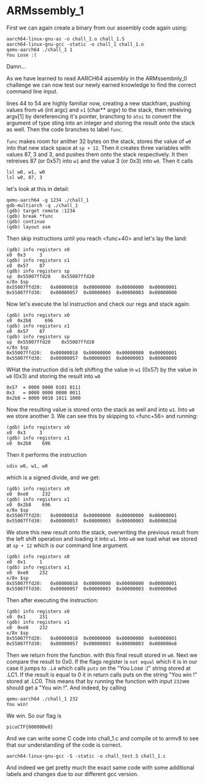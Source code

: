 # ARMssembly_1

First we can again create a binary from our assembly code again using:

```
aarch64-linux-gnu-as -o chall_1.o chall_1.S
aarch64-linux-gnu-gcc -static -o chall_1 chall_1.o
qemu-aarch64 ./chall_1 1
You Lose :(
```
Damn...

As we have learned to read AARCH64 assembly in the ARMssembnly_0 challenge we can now test our newly earned knowledge to find the correct command line input.

lines 44 to 54 are highly familiar now, creating a new stackfram, pushing values from `w0` (int argc) and `x1` (char** argv) to the stack, then retreiving argv[1] by dereferencing it's pointer, branching to `atoi` to convert the argument of type sting into an integer and storing the result onto the stack as well. Then the code branches to label `func`.

`func` makes room for anither 32 bytes on the stack, stores the value of `w0` into that new stack space at `sp + 12`. Then it creates three variables with values 87, 3 and 3, and pushes them onto the stack respectively. It then retreives 87 (or 0x57) into `w1` and the value 3 (or 0x3) into `w0`. Then it calls 

```
lsl w0, w1, w0
lsl w0, 87, 3
```

let's look at this in detail:

```
qemu-aarch64 -g 1234 ./chall_1
gdb-multiarch -q ./chall_1
(gdb) target remote :1234
(gdb) break *func
(gdb) continue
(gdb) layout asm
```

Then skip instructions until you reach <func+40> and let's lay the land:

```
(gdb) info registers x0
x0  0x3     3
(gdb) info registers x1
x0  0x57    87
(gdb) info registers sp
sp  0x55007ffd20    0x55007ffd20
x/8x $sp
0x55007ffd20:   0x00000018  0x00000000  0x00000000  0x00000001
0x55007ffd30:   0x00000057  0x00000003  0x00000003  0x00000000
```

Now let's execute the lsl instruction and check our regs and stack again:

```
(gdb) info registers x0
x0  0x2b8     696
(gdb) info registers x1
x0  0x57    87
(gdb) info registers sp
sp  0x55007ffd20    0x55007ffd20
x/8x $sp
0x55007ffd20:   0x00000018  0x00000000  0x00000000  0x00000001
0x55007ffd30:   0x00000057  0x00000003  0x00000003  0x00000000
```

WHat the instruction did is left shifting the value in `w1` (0x57) by the value in `w0` (0x3) and storing the result into `w0` 

```
0x57  = 0000 0000 0101 0111
0x3   = 0000 0000 0000 0011
0x2b8 = 0000 0010 1011 1000
```

Now the resulting value is stored onto the stack as well and into `w1`. Into `w0` we store another 3. We can see this by skipping to <func+56> and running:

```
(gdb) info registers x0
x0  0x3     3
(gdb) info registers x1
x0  0x2b8    696
```

Then it performs the instruction

```
sdiv w0, w1, w0
```
which is a signed divide, and we get:

```
(gdb) info registers x0
x0  0xe8     232
(gdb) info registers x1
x0  0x2b8    696
x/8x $sp
0x55007ffd20:   0x00000018  0x00000000  0x00000000  0x00000001
0x55007ffd30:   0x00000057  0x00000003  0x00000003  0x000002b8
```

We store this new result onto the stack, overwriting the previous result from the left shift operation and loading it into `w1`. Into `w0` we load what we stored at `sp + 12` which is our command line argument.

```
(gdb) info registers x0
x0  0x1     1
(gdb) info registers x1
x0  0xe8    232
x/8x $sp
0x55007ffd20:   0x00000018  0x00000000  0x00000000  0x00000001
0x55007ffd30:   0x00000057  0x00000003  0x00000003  0x000000e8
```

Then after executing the instruction:

```
(gdb) info registers x0
x0  0x1     231
(gdb) info registers x1
x0  0xe8    232
x/8x $sp
0x55007ffd20:   0x00000018  0x00000000  0x00000000  0x00000001
0x55007ffd30:   0x00000057  0x00000003  0x00000003  0x000000e8
```

Then we return from the function. with this final result stored in `w0`. Next we compare the result to 0x0. If the flags register is `not equal` which it is in our case it jumps to `.L4` which calls `puts` on the "You Lose :(" string stored at .LC1. If the result is equal to 0 it in return calls puts on the string "You win !" stored at .LC0. This means that by running the function with input `232`we should get a "You win !". And indeed, by calling 

```
qemu-aarch64 ./chall_1 232
You win!
```
We win. So our flag is 

```
picoCTF{000000e8}
```

And we can write some C code into chall_1.c and compile ot to armv8 to see that our understanding of the code is correct.

```
aarch64-linux-gnu-gcc -S -static -o chall_test.S chall_1.c
```

And indeed we get pretty much the exact same code with some additional labels and changes due to our different gcc version.